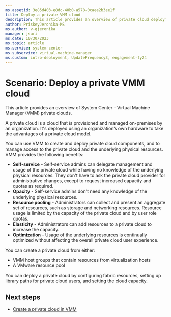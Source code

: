 ```yaml
---
ms.assetid: 3e85d403-e8dc-40b0-a578-0caee2b3ee1f
title: Deploy a private VMM cloud
description: This article provides an overview of private cloud deployment in VMM
author: PriskeyJeronika-MS
ms.author: v-gjeronika
manager: jsuri
ms.date: 10/30/2023
ms.topic: article
ms.service: system-center
ms.subservice: virtual-machine-manager
ms.custom: intro-deployment, UpdateFrequency3, engagement-fy24
---
```



# Scenario: Deploy a private VMM cloud



This article provides an overview of System Center - Virtual Machine Manager (VMM) private clouds.

A private cloud is a cloud that is provisioned and managed on-premises by an organization. It's deployed using an organization’s own hardware to take the advantages of a private cloud model.

You can use VMM to create and deploy private cloud components, and to manage access to the private cloud and the underlying physical resources. VMM provides the following benefits:

- **Self-service** - Self-service admins can delegate management and usage of the private cloud while having no knowledge of the underlying physical resources. They don't have to ask the private cloud provider for administrative changes, except to request increased capacity and quotas as required.
- **Opacity** - Self-service admins don't need any knowledge of the underlying physical resources.
- **Resource pooling** - Administrators can collect and present an aggregate set of resources, such as storage and networking resources. Resource usage is limited by the capacity of the private cloud and by user role quotas.
- **Elasticity** - Administrators can add resources to a private cloud to increase the capacity.
- **Optimization** - Usage of the underlying resources is continually optimized without affecting the overall private cloud user experience.

You can create a private cloud from either:

- VMM host groups that contain resources from virtualization hosts
- A VMware resource pool

You can deploy a private cloud by configuring fabric resources, setting up library paths for private cloud users, and setting the cloud capacity.

## Next steps

- [Create a private cloud in VMM](cloud-create.md)
